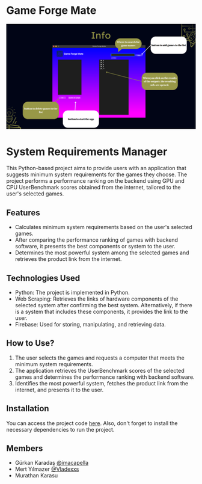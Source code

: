 # Game Forge Mate

![ERROR!](images/GameForgeMateUImage.png)

# System Requirements Manager

This Python-based project aims to provide users with an application that suggests minimum system requirements for the games they choose. The project performs a performance ranking on the backend using GPU and CPU UserBenchmark scores obtained from the internet, tailored to the user's selected games.

## Features

- Calculates minimum system requirements based on the user's selected games.
- After comparing the performance ranking of games with backend software, it presents the best components or system to the user.
- Determines the most powerful system among the selected games and retrieves the product link from the internet.

## Technologies Used

- Python: The project is implemented in Python.
- Web Scraping: Retrieves the links of hardware components of the selected system after confirming the best system. Alternatively, if there is a system that includes these components, it provides the link to the user.
- Firebase: Used for storing, manipulating, and retrieving data.

## How to Use?

1. The user selects the games and requests a computer that meets the minimum system requirements.
2. The application retrieves the UserBenchmark scores of the selected games and determines the performance ranking with backend software.
3. Identifies the most powerful system, fetches the product link from the internet, and presents it to the user.

## Installation

You can access the project code [here](https://github.com/Vladexxs/Game-Forge-Mate/tree/main/SystemFinder). Also, don't forget to install the necessary dependencies to run the project.

## Members
- Gürkan Karadaş [@imacapella](https://github.com/imacapella)
- Mert Yılmazer  [@Vladexxs](https://github.com/Vladexxs)
- Murathan Karasu
